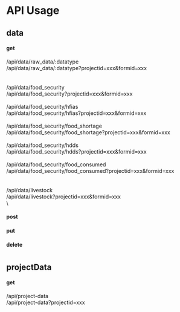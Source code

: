 # API Usage
## data
#### get
/api/data/raw_data/:datatype\
/api/data/raw_data/:datatype?projectid=xxx&formid=xxx\
\
\
/api/data/food_security\
/api/data/food_security?projectid=xxx&formid=xxx\
\
/api/data/food_security/hfias\
/api/data/food_security/hfias?projectid=xxx&formid=xxx\
\
/api/data/food_security/food_shortage\
/api/data/food_security/food_shortage?projectid=xxx&formid=xxx\
\
/api/data/food_security/hdds\
/api/data/food_security/hdds?projectid=xxx&formid=xxx\
\
/api/data/food_security/food_consumed\
/api/data/food_security/food_consumed?projectid=xxx&formid=xxx\
\
\
/api/data/livestock\
/api/data/livestock?projectid=xxx&formid=xxx\
\

#### post
#### put
#### delete
#
## projectData
#### get
/api/project-data\
/api/project-data?projectid=xxx

#